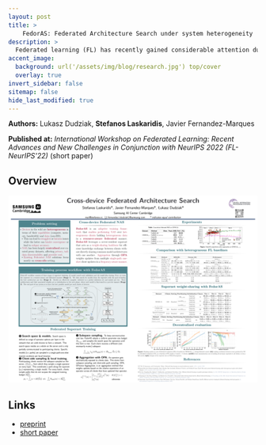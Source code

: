 ```yaml
---
layout: post
title: >
    FedorAS: Federated Architecture Search under system heterogeneity
description: >
  Federated learning (FL) has recently gained considerable attention due to its ability to learn on decentralised data while preserving client privacy. However, it also poses additional challenges related to the heterogeneity of the participating devices, both in terms of their computational capabilities and contributed data. Meanwhile, Neural Architecture Search (NAS) has been successfully used with centralised datasets, producing state-of-the-art results in constrained or unconstrained settings. However, such centralised datasets may not be always available for training. Most recent work at the intersection of NAS and FL attempts to alleviate this issue in a cross-silo federated setting, which assumes homogeneous compute environments with datacenter-grade hardware. In this paper we explore the question of whether we can design architectures of different footprints in a cross-device federated setting, where the device landscape, availability and scale are very different. To this end, we design our system, FedorAS, to discover and train promising architectures in a resource-aware manner when dealing with devices of varying capabilities holding non-IID distributed data. We present empirical evidence of its effectiveness across different settings, spanning across three different modalities (vision, speech, text), and showcase its better performance compared to state-of-the-art federated solutions, while maintaining resource efficiency.
accent_image:
  background: url('/assets/img/blog/research.jpg') top/cover
  overlay: true
invert_sidebar: false
sitemap: false
hide_last_modified: true
---
```


**Authors:** Lukasz Dudziak, **Stefanos Laskaridis**, Javier Fernandez-Marques

**Published at:** _International Workshop on Federated Learning: Recent Advances and New Challenges
in Conjunction with NeurIPS 2022 (FL-NeurIPS'22)_ (short paper)

## Overview

![FedorAS](/assets/img/blog/fedoras/fedoras-poster.png)


## Links

* [preprint](https://arxiv.org/abs/2206.11239)
* [short paper](https://openreview.net/forum?id=C1NtSM4Q4i3)